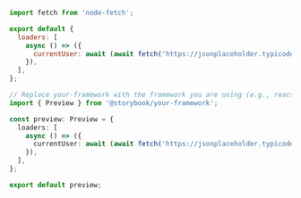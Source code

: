 ```js filename=".storybook/preview.js" renderer="common" language="js"
import fetch from 'node-fetch';

export default {
  loaders: [
    async () => ({
      currentUser: await (await fetch('https://jsonplaceholder.typicode.com/users/1')).json(),
    }),
  ],
};
```

```ts filename=".storybook/preview.ts" renderer="common" language="ts"
// Replace your-framework with the framework you are using (e.g., react, vue3)
import { Preview } from '@storybook/your-framework';

const preview: Preview = {
  loaders: [
    async () => ({
      currentUser: await (await fetch('https://jsonplaceholder.typicode.com/users/1')).json(),
    }),
  ],
};

export default preview;
```

